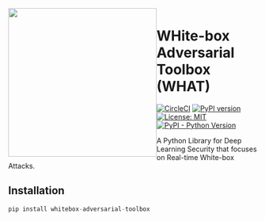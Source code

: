 <img src="https://what.wuhanstudio.uk/images/what.png" width=300px style="float: left;" >

# WHite-box Adversarial Toolbox (WHAT)

<!-- [![Build Status](https://app.travis-ci.com/wuhanstudio/whitebox-adversarial-toolbox.svg?branch=master)](https://app.travis-ci.com/wuhanstudio/whitebox-adversarial-toolbox) -->
[![CircleCI](https://circleci.com/gh/wuhanstudio/whitebox-adversarial-toolbox.svg?style=svg)](https://circleci.com/gh/wuhanstudio/whitebox-adversarial-toolbox)
[![PyPI version](https://badge.fury.io/py/whitebox-adversarial-toolbox.svg)](https://badge.fury.io/py/whitebox-adversarial-toolbox)
[![License: MIT](https://img.shields.io/badge/License-MIT-yellow.svg)](https://opensource.org/licenses/MIT)
[![PyPI - Python Version](https://img.shields.io/pypi/pyversions/whitebox-adversarial-toolbox)](https://pypi.org/project/whitebox-adversarial-toolbox/)

A Python Library for Deep Learning Security that focuses on Real-time White-box Attacks.

## Installation

```python
pip install whitebox-adversarial-toolbox
```
